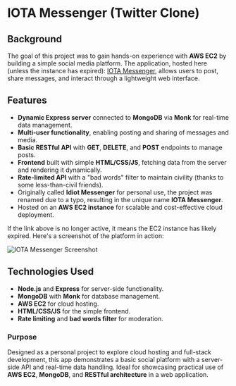 # IOTA Messenger (Twitter Clone)

## Background  
The goal of this project was to gain hands-on experience with **AWS EC2** by building a simple social media platform. The application, hosted here (unless the instance has expired): [IOTA Messenger](http://twitter.shmkane.com), allows users to post, share messages, and interact through a lightweight web interface.

## Features  
- **Dynamic Express server** connected to **MongoDB** via **Monk** for real-time data management.
- **Multi-user functionality**, enabling posting and sharing of messages and media.
- **Basic RESTful API** with **GET**, **DELETE**, and **POST** endpoints to manage posts.
- **Frontend** built with simple **HTML/CSS/JS**, fetching data from the server and rendering it dynamically.
- **Rate-limited API** with a "bad words" filter to maintain civility (thanks to some less-than-civil friends).
- Originally called **Idiot Messenger** for personal use, the project was renamed due to a typo, resulting in the unique name **IOTA Messenger**.
- Hosted on an **AWS EC2 instance** for scalable and cost-effective cloud deployment.

If the link above is no longer active, it means the EC2 instance has likely expired. Here's a screenshot of the platform in action:

![IOTA Messenger Screenshot](https://github.com/user-attachments/assets/f8f4b6e9-fe90-49f3-92c2-d2eef59a446b)

## Technologies Used  
- **Node.js** and **Express** for server-side functionality.
- **MongoDB** with **Monk** for database management.
- **AWS EC2** for cloud hosting.
- **HTML/CSS/JS** for the simple frontend.
- **Rate limiting** and **bad words filter** for moderation.

### Purpose  
Designed as a personal project to explore cloud hosting and full-stack development, this app demonstrates a basic social platform with a server-side API and real-time data handling. Ideal for showcasing practical use of **AWS EC2**, **MongoDB**, and **RESTful architecture** in a web application.
